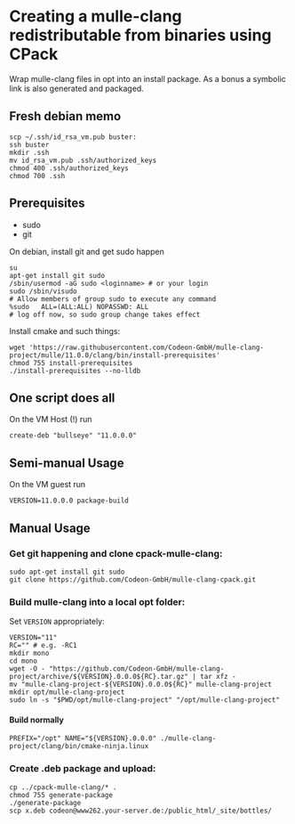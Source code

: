 # Creating a mulle-clang redistributable from binaries using CPack

Wrap mulle-clang files in opt into an install package.
As a bonus a symbolic link is also generated and packaged.

## Fresh debian memo

```
scp ~/.ssh/id_rsa_vm.pub buster:
ssh buster
mkdir .ssh
mv id_rsa_vm.pub .ssh/authorized_keys
chmod 400 .ssh/authorized_keys
chmod 700 .ssh
```


## Prerequisites

* sudo
* git

On debian, install git and get sudo happen

```
su
apt-get install git sudo
/sbin/usermod -aG sudo <loginname> # or your login
sudo /sbin/visudo
# Allow members of group sudo to execute any command
%sudo   ALL=(ALL:ALL) NOPASSWD: ALL
# log off now, so sudo group change takes effect
```

Install cmake and such things:

```
wget 'https://raw.githubusercontent.com/Codeon-GmbH/mulle-clang-project/mulle/11.0.0/clang/bin/install-prerequisites'
chmod 755 install-prerequisites
./install-prerequisites --no-lldb
```

## One script does all

On the VM Host (!) run

```
create-deb "bullseye" "11.0.0.0"
```


## Semi-manual Usage

On the VM guest run

```
VERSION=11.0.0.0 package-build
```


## Manual Usage

### Get git happening and clone cpack-mulle-clang:

```
sudo apt-get install git sudo
git clone https://github.com/Codeon-GmbH/mulle-clang-cpack.git
```

### Build mulle-clang into a local opt folder:

Set `VERSION` appropriately:

```
VERSION="11"
RC="" # e.g. -RC1
mkdir mono
cd mono
wget -O - "https://github.com/Codeon-GmbH/mulle-clang-project/archive/${VERSION}.0.0.0${RC}.tar.gz" | tar xfz -
mv "mulle-clang-project-${VERSION}.0.0.0${RC}" mulle-clang-project
mkdir opt/mulle-clang-project
sudo ln -s "$PWD/opt/mulle-clang-project" "/opt/mulle-clang-project"
```

####  Build normally

```
PREFIX="/opt" NAME="${VERSION}.0.0.0" ./mulle-clang-project/clang/bin/cmake-ninja.linux
```


### Create .deb package and upload:

```
cp ../cpack-mulle-clang/* .
chmod 755 generate-package
./generate-package
scp x.deb codeon@www262.your-server.de:/public_html/_site/bottles/
```
